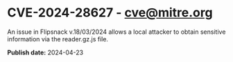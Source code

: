 # CVE-2024-28627 - cve@mitre.org

An issue in Flipsnack v.18/03/2024 allows a local attacker to obtain sensitive information via the reader.gz.js file.

**Publish date:** 2024-04-23
